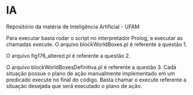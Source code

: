 # IA
Repositório da matéria de Inteligência Artificial - UFAM


Para executar basta rodar o script no interpretador Prolog, e executar as chamadas execute.
O arquivo blockWorldBoxes.pl é referente a questão 1.

O arquivo fig176_altered.pl é referente a questão 2.

O arquivo blockWorldBoxesDefinitiva.pl é referente a questão 3. Cada situação possue o plano de ação manualmente implementado em um predicado execute no final do código. Basta chamar o execute referente a situação desejada que será executado o plano de ação.

